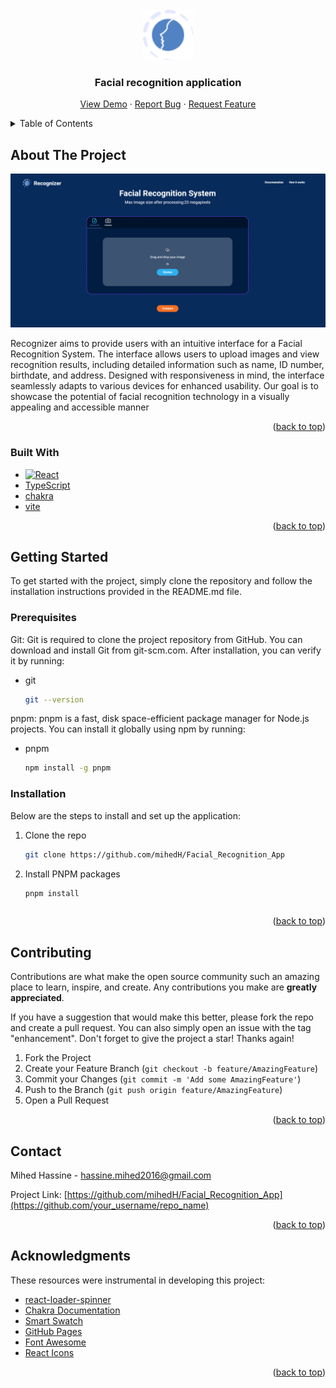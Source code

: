 <!-- Improved compatibility of back to top link: See: https://github.com/othneildrew/Best-README-Template/pull/73 -->
<!--
*** Thanks for checking out the Best-README-Template. If you have a suggestion
*** that would make this better, please fork the repo and create a pull request
*** or simply open an issue with the tag "enhancement".
*** Don't forget to give the project a star!
*** Thanks again! Now go create something AMAZING! :D
-->



<!-- PROJECT SHIELDS -->
<!--
*** I'm using markdown "reference style" links for readability.
*** Reference links are enclosed in brackets [ ] instead of parentheses ( ).
*** See the bottom of this document for the declaration of the reference variables
*** for contributors-url, forks-url, etc. This is an optional, concise syntax you may use.
*** https://www.markdownguide.org/basic-syntax/#reference-style-links
-->


<!-- PROJECT LOGO -->
<br />
<div align="center">
  <a href="https://github.com/othneildrew/Best-README-Template">
    <img src="./public/images/recognizeLogo.svg" alt="Logo" width="80" height="80">
  </a>

  <h3 align="center">Facial recognition application</h3>

  <p align="center">
    <a href="https://drive.google.com/drive/folders/1SHHnfMpers5ITjPwYGi-Hdg6Ho9DgDbT?usp=sharing">View Demo</a>
    ·
    <a href="https://github.com/othneildrew/Best-README-Template/issues/new?labels=bug&template=bug-report---.md">Report Bug</a>
    ·
    <a href="https://github.com/othneildrew/Best-README-Template/issues/new?labels=enhancement&template=feature-request---.md">Request Feature</a>
  </p>
</div>



<!-- TABLE OF CONTENTS -->
<details>
  <summary>Table of Contents</summary>
  <ol>
    <li>
      <a href="#about-the-project">About The Project</a>
      <ul>
        <li><a href="#built-with">Built With</a></li>
      </ul>
    </li>
    <li>
      <a href="#getting-started">Getting Started</a>
      <ul>
        <li><a href="#prerequisites">Prerequisites</a></li>
        <li><a href="#installation">Installation</a></li>
      </ul>
    </li>
    <li><a href="#usage">Usage</a></li>
    <li><a href="#contact">Contact</a></li>
    <li><a href="#acknowledgments">Acknowledgments</a></li>
  </ol>
</details>



<!-- ABOUT THE PROJECT -->
## About The Project

[![Product Name Screen Shot](public/images/appCapt.png)](https://example.com)

Recognizer aims to provide users with an intuitive interface for a Facial Recognition System.
The interface allows users to upload images and view recognition results, including detailed information such as name, ID number, birthdate, and address. Designed with responsiveness in mind, the interface seamlessly adapts to various devices for enhanced usability. Our goal is to showcase the potential of facial recognition technology in a visually appealing and accessible manner

<p align="right">(<a href="#readme-top">back to top</a>)</p>



### Built With



* [![React][React.js]][React-url]
* [TypeScript][type-url]
* [chakra][chakra-url]
* [vite][vite-url]


<p align="right">(<a href="#readme-top">back to top</a>)</p>



<!-- GETTING STARTED -->
## Getting Started

To get started with the project, simply clone the repository and follow the installation instructions provided in the README.md file.

### Prerequisites

Git: Git is required to clone the project repository from GitHub. You can download and install Git from git-scm.com. After installation, you can verify it by running:
* git
  ```sh
  git --version
  ```

pnpm: pnpm is a fast, disk space-efficient package manager for Node.js projects. You can install it globally using npm by running:
* pnpm
  ```sh 
  npm install -g pnpm
  ```

### Installation

Below are the steps to install and set up the application:

1. Clone the repo
   ```sh
   git clone https://github.com/mihedH/Facial_Recognition_App
   ```
2. Install PNPM packages
   ```sh
   pnpm install
   ```

   ```

<p align="right">(<a href="#readme-top">back to top</a>)</p>



<!-- CONTRIBUTING -->
## Contributing

Contributions are what make the open source community such an amazing place to learn, inspire, and create. Any contributions you make are **greatly appreciated**.

If you have a suggestion that would make this better, please fork the repo and create a pull request. You can also simply open an issue with the tag "enhancement".
Don't forget to give the project a star! Thanks again!

1. Fork the Project
2. Create your Feature Branch (`git checkout -b feature/AmazingFeature`)
3. Commit your Changes (`git commit -m 'Add some AmazingFeature'`)
4. Push to the Branch (`git push origin feature/AmazingFeature`)
5. Open a Pull Request

<p align="right">(<a href="#readme-top">back to top</a>)</p>



<!-- CONTACT -->
## Contact

Mihed Hassine - hassine.mihed2016@gmail.com

Project Link: [https://github.com/mihedH/Facial_Recognition_App](https://github.com/your_username/repo_name)

<p align="right">(<a href="#readme-top">back to top</a>)</p>



<!-- ACKNOWLEDGMENTS -->
## Acknowledgments

These resources were instrumental in developing this project:

* [react-loader-spinner](https://github.com/mhnpd/react-loader-spinner)
* [Chakra Documentation](https://v2.chakra-ui.com/docs/components)
* [Smart Swatch](https://smart-swatch.netlify.app/)
* [GitHub Pages](https://pages.github.com)
* [Font Awesome](https://fontawesome.com)
* [React Icons](https://react-icons.github.io/react-icons/search)

<p align="right">(<a href="#readme-top">back to top</a>)</p>



<!-- MARKDOWN LINKS & IMAGES -->
<!-- https://www.markdownguide.org/basic-syntax/#reference-style-links -->
[contributors-shield]: https://img.shields.io/github/contributors/othneildrew/Best-README-Template.svg?style=for-the-badge
[contributors-url]: https://github.com/othneildrew/Best-README-Template/graphs/contributors
[forks-shield]: https://img.shields.io/github/forks/othneildrew/Best-README-Template.svg?style=for-the-badge
[forks-url]: https://github.com/othneildrew/Best-README-Template/network/members
[stars-shield]: https://img.shields.io/github/stars/othneildrew/Best-README-Template.svg?style=for-the-badge
[stars-url]: https://github.com/othneildrew/Best-README-Template/stargazers
[issues-shield]: https://img.shields.io/github/issues/othneildrew/Best-README-Template.svg?style=for-the-badge
[issues-url]: https://github.com/othneildrew/Best-README-Template/issues
[license-shield]: https://img.shields.io/github/license/othneildrew/Best-README-Template.svg?style=for-the-badge
[license-url]: https://github.com/othneildrew/Best-README-Template/blob/master/LICENSE.txt
[linkedin-shield]: https://img.shields.io/badge/-LinkedIn-black.svg?style=for-the-badge&logo=linkedin&colorB=555
[linkedin-url]: https://linkedin.com/in/othneildrew
[product-screenshot]: images/screenshot.png
[Next.js]: https://img.shields.io/badge/next.js-000000?style=for-the-badge&logo=nextdotjs&logoColor=white
[Next-url]: https://nextjs.org/
[React.js]: https://img.shields.io/badge/React-20232A?style=for-the-badge&logo=react&logoColor=61DAFB
[React-url]: https://reactjs.org/
[TypeScript]: https://www.bing.com/images/search?view=detailV2&ccid=b2Z9JpXG&id=BC213B65DE65163269AF4D51EE4D856017695C93&thid=OIP.b2Z9JpXGA7-nhe6Xm371AwHaEK&mediaurl=https%3a%2f%2fvetores.org%2fwp-content%2fuploads%2ftypescript.png&cdnurl=https%3a%2f%2fth.bing.com%2fth%2fid%2fR.6f667d2695c603bfa785ee979b7ef503%3frik%3dk1xpF2CFTe5RTQ%26pid%3dImgRaw%26r%3d0&exph=720&expw=1280&q=TypeScript+Logo+Sans+Fond&simid=608002696498473487&FORM=IRPRST&ck=B3F3D49CDF25994FDE3D7F34C48684E3&selectedIndex=0&itb=0&ajaxhist=0&ajaxserp=0
[type-url]: https://www.typescriptlang.org/
[chakra-url]: https://v2.chakra-ui.com/docs/components
[vite-url]: https://vitejs.dev/guide/
[Vue.js]: https://img.shields.io/badge/Vue.js-35495E?style=for-the-badge&logo=vuedotjs&logoColor=4FC08D
[Vue-url]: https://vuejs.org/
[Angular.io]: https://img.shields.io/badge/Angular-DD0031?style=for-the-badge&logo=angular&logoColor=white
[Angular-url]: https://angular.io/
[Svelte.dev]: https://img.shields.io/badge/Svelte-4A4A55?style=for-the-badge&logo=svelte&logoColor=FF3E00
[Svelte-url]: https://svelte.dev/
[Laravel.com]: https://img.shields.io/badge/Laravel-FF2D20?style=for-the-badge&logo=laravel&logoColor=white
[Laravel-url]: https://laravel.com
[Bootstrap.com]: https://img.shields.io/badge/Bootstrap-563D7C?style=for-the-badge&logo=bootstrap&logoColor=white
[Bootstrap-url]: https://getbootstrap.com
[JQuery.com]: https://img.shields.io/badge/jQuery-0769AD?style=for-the-badge&logo=jquery&logoColor=white
[JQuery-url]: https://jquery.com 
